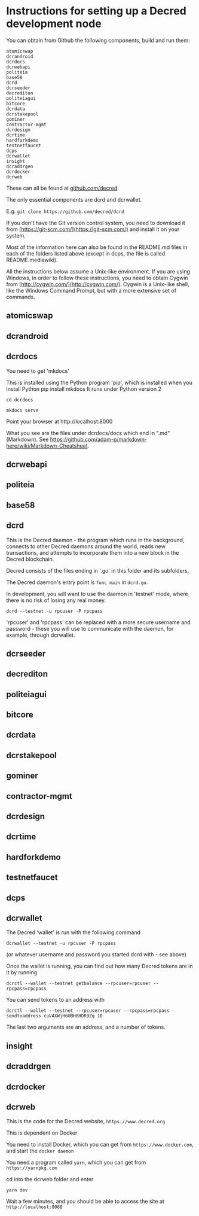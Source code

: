 # Instructions for setting up a Decred development node

You can obtain from Github the following components, build and run them:

    atomicswap		
    dcrandroid		
    dcrdocs			
    dcrwebapi		
    politeia
    base58			
    dcrd			
    dcrseeder		
    decrediton		
    politeiagui
    bitcore			
    dcrdata			
    dcrstakepool		
    gominer			
    contractor-mgmt		
    dcrdesign		
    dcrtime			
    hardforkdemo		
    testnetfaucet
    dcps			
    dcrwallet		
    insight
    dcraddrgen		
    dcrdocker		
    dcrweb			

These can all be found at [github.com/decred](https://github.com/decred).

The only essential components are dcrd and dcrwallet.

E.g. `git clone https://github.com/decred/dcrd`

If you don't have the Git version control system, you need to download it from [https://git-scm.com/](https://git-scm.com/) and install it on your system.

Most of the information here can also be found in the README.md files in each of the folders listed above (except in dcps, the file is called README.mediawiki).

All the instructions below assume a Unix-like environment. If you are using Windows, in order to follow these instructions, you need to obtain Cygwin from [http://cygwin.com/](http://cygwin.com/). Cygwin is a Unix-like shell, like the Windows Command Prompt, but with a more extensive set of commands.


## atomicswap		

## dcrandroid		

## dcrdocs		

You need to get 'mkdocs'

This is installed using the Python program 'pip', which is installed when you install Python
pip install mkdocs
It runs under Python version 2

`cd dcrdocs`

`mkdocs serve`

Point your browser at http://localhost:8000

What you see are the files under dcrdocs/docs which end in ".md" (Markdown). See https://github.com/adam-p/markdown-here/wiki/Markdown-Cheatsheet.

## dcrwebapi		

## politeia

## base58			

## dcrd			

This is the Decred daemon - the program which runs in the background, connects to other Decred daemons around the
world, reads new transactions, and attempts to incorporate them into a new block in the Decred blockchain.

Decred consists of the files ending in '.go' in this folder and its subfolders.

The Decred daemon's entry point is `func main` in `dcrd.go`.

In development, you will want to use the daemon in 'testnet' mode, where there is no risk of losing any real money.

`dcrd --testnet -u rpcuser -P rpcpass`

'rpcuser' and 'rpcpass' can be replaced with a more secure username and password - these you will use to communicate
with the daemon, for example, through dcrwallet.

## dcrseeder		

## decrediton		

## politeiagui

## bitcore			

## dcrdata			

## dcrstakepool		

## gominer			

## contractor-mgmt		

## dcrdesign		

## dcrtime

## hardforkdemo		

## testnetfaucet

## dcps			

## dcrwallet		

The Decred 'wallet' is run with the following command

`dcrwallet --testnet -u rpcuser -P rpcpass`

(or whatever username and password you started dcrd with - see above)

Once the wallet is running, you can find out how many Decred tokens are in it by running

`dcrctl --wallet --testnet getbalance --rpcuser=rpcuser --rpcpass=rpcpass`

You can send tokens to an address with

`dcrctl --wallet --testnet --rpcuser=rpcuser --rpcpass=rpcpass sendtoaddress cuV4XWjH6UBH8HDR9Zq 10`

The last two arguments are an address, and a number of tokens.

## insight

## dcraddrgen		

## dcrdocker		

## dcrweb

This is the code for the Decred website, `https://www.decred.org`

This is dependent on Docker

You need to install Docker, which you can get from `https://www.docker.com`, and start the `docker daemon`

You need a program called `yarn`, which you can get from `https://yarnpkg.com`

cd into the dcrweb folder and enter

`yarn dev`

Wait a few minutes, and you should be able to access the site at `http://localhost:8080`
